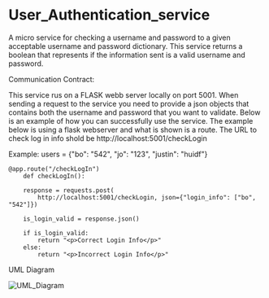 # User_Authentication_service
A micro service for checking a username and password to a given acceptable username and password dictionary. This service returns a boolean that represents if the information sent is a valid username and password. 

Communication Contract:

This service rus on a FLASK webb server locally on port 5001. When sending a request to the service you need to provide a json objects that contains both the username and password that you want to validate. Below is an example of how you can successfully use the service. The example below is using a flask webserver and what is shown is a route. The URL to check log in info shold be http://localhost:5001/checkLogin

Example:
users = {"bo": "542", "jo": "123", "justin": "huidf"}


    @app.route("/checkLogIn")
        def checkLogIn():
    
        response = requests.post(
            http://localhost:5001/checkLogin, json={"login_info": ["bo", "542"]})
        
        is_login_valid = response.json()
    
        if is_login_valid:
            return "<p>Correct Login Info</p>"
        else:
            return "<p>Incorrect Login Info</p>"


UML Diagram


![UML_Diagram](https://github.com/justinstoner2/User_Authentication_service/assets/20779045/08b0922b-5bc2-4bcc-b563-365fbe4c3e8f)
